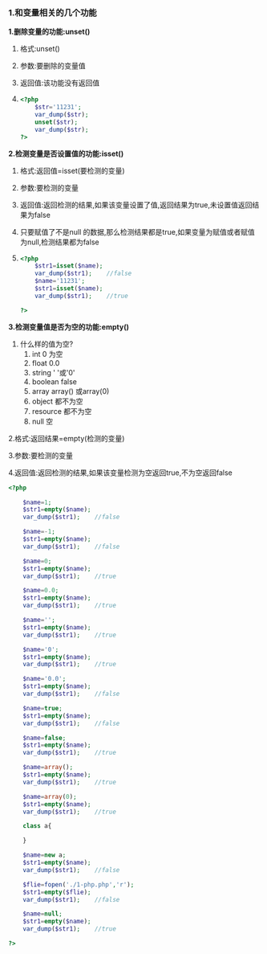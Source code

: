 ### 1.和变量相关的几个功能

**1.删除变量的功能:unset()**

1.  格式:unset()

2. 参数:要删除的变量值

3. 返回值:该功能没有返回值

4. ```php
   <?php
       $str='11231';
       var_dump($str);
       unset($str);
       var_dump($str);
   ?>
   ```

   

**2.检测变量是否设置值的功能:isset()**

1.  格式:返回值=isset(要检测的变量)

2. 参数:要检测的变量

3. 返回值:返回检测的结果,如果该变量设置了值,返回结果为true,未设置值返回结果为false

4. 只要赋值了不是null 的数据,那么检测结果都是true,如果变量为赋值或者赋值为null,检测结果都为false

5. ```php
   <?php
       $str1=isset($name);
       var_dump($str1);    //false
       $name='11231';
       $str1=isset($name);
       var_dump($str1);    //true
   
   ?>
   ```

   

**3.检测变量值是否为空的功能:empty()**

1. 什么样的值为空?
   1. int		0 为空
   2. float    0.0
   3. string   ' '或'0'
   4. boolean  false
   5. array    array() 或array(0)
   6. object    都不为空
   7. resource    都不为空
   8. null    空

2.格式:返回结果=empty(检测的变量)

3.参数:要检测的变量

4.返回值:返回检测的结果,如果该变量检测为空返回true,不为空返回false

```php
<?php

    $name=1;
    $str1=empty($name);
    var_dump($str1);    //false

    $name=-1;
    $str1=empty($name);
    var_dump($str1);    //false

    $name=0;
    $str1=empty($name);
    var_dump($str1);    //true

    $name=0.0;
    $str1=empty($name);
    var_dump($str1);    //true

    $name='';
    $str1=empty($name);
    var_dump($str1);    //true

    $name='0';
    $str1=empty($name);
    var_dump($str1);    //true

    $name='0.0';
    $str1=empty($name);
    var_dump($str1);    //false

    $name=true;
    $str1=empty($name);
    var_dump($str1);    //false

    $name=false;
    $str1=empty($name);
    var_dump($str1);    //true

    $name=array();
    $str1=empty($name);
    var_dump($str1);    //true

    $name=array(0);
    $str1=empty($name);
    var_dump($str1);    //true

    class a{

    }

    $name=new a;
    $str1=empty($name);
    var_dump($str1);    //false

    $flie=fopen('./1-php.php','r');
    $str1=empty($flie);
    var_dump($str1);    //false

    $name=null;
    $str1=empty($name);
    var_dump($str1);    //true

?>
```


